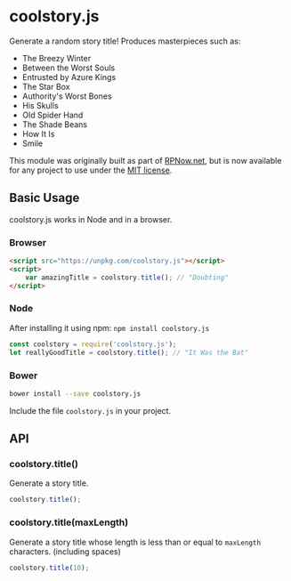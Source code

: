 # coolstory.js
Generate a random story title! Produces masterpieces such as:

*   The Breezy Winter
*   Between the Worst Souls
*   Entrusted by Azure Kings
*   The Star Box
*   Authority's Worst Bones
*   His Skulls
*   Old Spider Hand
*   The Shade Beans
*   How It Is
*   Smile

This module was originally built as part of [RPNow.net](https://github.com/rpnow/rpnow2), but
is now available for any project to use under the [MIT license](/LICENSE).

## Basic Usage
coolstory.js works in Node and in a browser.

### Browser

``` html
<script src="https://unpkg.com/coolstory.js"></script>
<script>
    var amazingTitle = coolstory.title(); // "Doubting"
</script>
```

### Node

After installing it using npm: `npm install coolstory.js`

``` js
const coolstory = require('coolstory.js');
let reallyGoodTitle = coolstory.title(); // "It Was the Bat"
```

### Bower

``` bash
bower install --save coolstory.js
```

Include the file `coolstory.js` in your project.

## API

### coolstory.title()
Generate a story title.

``` js
coolstory.title();
```

### coolstory.title(maxLength)
Generate a story title whose length is less than or equal to `maxLength` characters. (including spaces)

``` js
coolstory.title(10);
```
